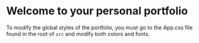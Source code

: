 # Welcome to your personal portfolio

To modify the global styles of the portfolio, you must go to the App.css file found in the root of ```src``` and modify both colors and fonts.

